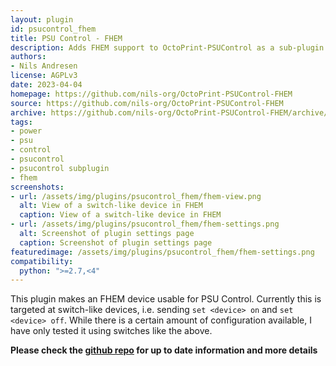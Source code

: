 ```yaml
---
layout: plugin
id: psucontrol_fhem
title: PSU Control - FHEM
description: Adds FHEM support to OctoPrint-PSUControl as a sub-plugin
authors:
- Nils Andresen
license: AGPLv3
date: 2023-04-04
homepage: https://github.com/nils-org/OctoPrint-PSUControl-FHEM
source: https://github.com/nils-org/OctoPrint-PSUControl-FHEM
archive: https://github.com/nils-org/OctoPrint-PSUControl-FHEM/archive/main.zip
tags:
- power
- psu
- control
- psucontrol
- psucontrol subplugin
- fhem
screenshots:
- url: /assets/img/plugins/psucontrol_fhem/fhem-view.png
  alt: View of a switch-like device in FHEM
  caption: View of a switch-like device in FHEM
- url: /assets/img/plugins/psucontrol_fhem/fhem-settings.png
  alt: Screenshot of plugin settings page
  caption: Screenshot of plugin settings page
featuredimage: /assets/img/plugins/psucontrol_fhem/fhem-settings.png
compatibility:
  python: ">=2.7,<4"
---
```


This plugin makes an FHEM device usable for PSU Control. Currently this is targeted at switch-like devices, i.e. sending
`set <device> on` and `set <device> off`. While there is a certain amount of configuration available, I have only tested it
using switches like the above.

**Please check the [github repo](https://github.com/nils-org/OctoPrint-PSUControl-FHEM/) for up to date information and more details**
